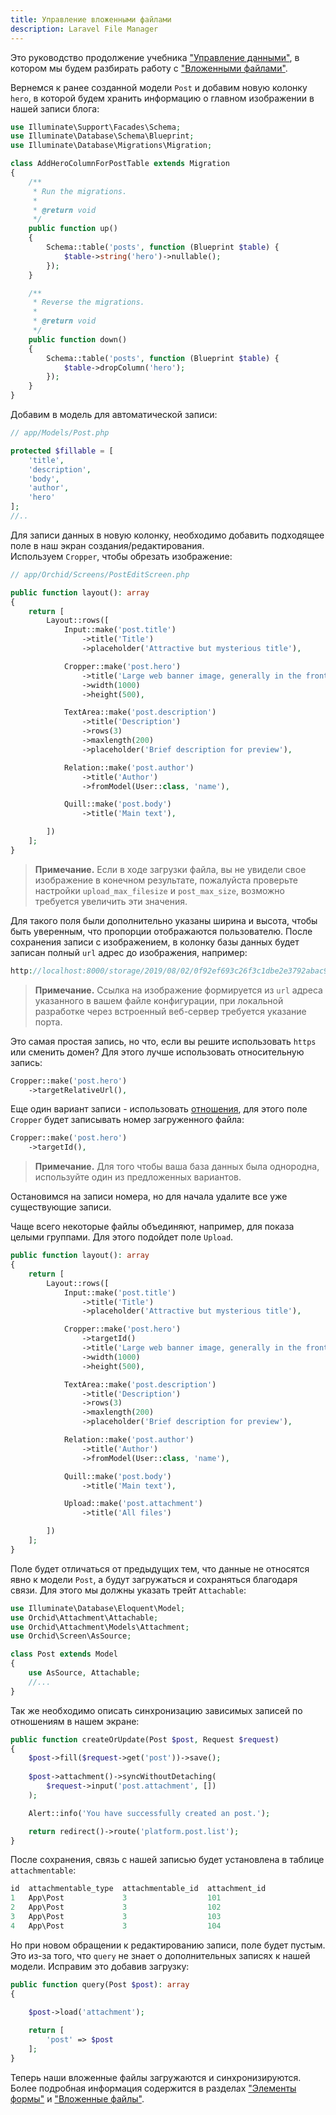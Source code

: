 ```yaml
---
title: Управление вложенными файлами
description: Laravel File Manager
---
```


Это руководство продолжение учебника ["Управление данными"](/ru/docs/quickstart-crud), 
в котором мы будем разбирать работу с ["Вложенными файлами"](/ru/docs/attachments).

Вернемся к ранее созданной модели `Post` и добавим новую колонку `hero`, 
в которой будем хранить информацию о главном изображении в нашей записи блога:

```php
use Illuminate\Support\Facades\Schema;
use Illuminate\Database\Schema\Blueprint;
use Illuminate\Database\Migrations\Migration;

class AddHeroColumnForPostTable extends Migration
{
    /**
     * Run the migrations.
     *
     * @return void
     */
    public function up()
    {
        Schema::table('posts', function (Blueprint $table) {
            $table->string('hero')->nullable();
        });
    }

    /**
     * Reverse the migrations.
     *
     * @return void
     */
    public function down()
    {
        Schema::table('posts', function (Blueprint $table) {
            $table->dropColumn('hero');
        });
    }
}
```

Добавим в модель для автоматической записи:

```php
// app/Models/Post.php

protected $fillable = [
    'title',
    'description',
    'body',
    'author',
    'hero'
];
//..
```

Для записи данных в новую колонку, необходимо добавить подходящее поле в наш экран создания/редактирования.  
Используем `Cropper`, чтобы обрезать изображение:

```php
// app/Orchid/Screens/PostEditScreen.php

public function layout(): array
{
    return [
        Layout::rows([
            Input::make('post.title')
                ->title('Title')
                ->placeholder('Attractive but mysterious title'),

            Cropper::make('post.hero')
                ->title('Large web banner image, generally in the front and center')
                ->width(1000)
                ->height(500),

            TextArea::make('post.description')
                ->title('Description')
                ->rows(3)
                ->maxlength(200)
                ->placeholder('Brief description for preview'),

            Relation::make('post.author')
                ->title('Author')
                ->fromModel(User::class, 'name'),

            Quill::make('post.body')
                ->title('Main text'),

        ])
    ];
}
```

> **Примечание.** Если в ходе загрузки файла, вы не увидели свое изображение в конечном результате, 
пожалуйста проверьте настройки `upload_max_filesize` и `post_max_size`, возможно требуется увеличить эти значения.


Для такого поля были дополнительно указаны ширина и высота, чтобы быть уверенным, что пропорции отображаются пользователю. 
После сохранения записи с изображением, в колонку базы данных будет записан полный `url` адрес до изображения, например:

```php
http://localhost:8000/storage/2019/08/02/0f92ef693c26f3c1dbe2e3792abac9254ee98310.png
```

> **Примечание.** Ссылка на изображение формируется из `url` адреса указанного в вашем файле конфигурации, 
при локальной разработке через встроенный веб-сервер требуется указание порта.


Это самая простая запись, но что, если вы решите использовать `https` или сменить домен? 
Для этого лучше использовать относительную запись:

```php
Cropper::make('post.hero')
    ->targetRelativeUrl(),
```

Еще один вариант записи - использовать [отношения](https://laravel.com/docs/master/eloquent-relationships), для этого
поле `Cropper` будет записывать номер загруженного файла:

```php
Cropper::make('post.hero')
    ->targetId(),
```

> **Примечание.** Для того чтобы ваша база данных была однородна, используйте один из предложенных вариантов.

Остановимся на записи номера, но для начала удалите все уже существующие записи.

Чаще всего некоторые файлы объединяют, например, для показа целыми группами. Для этого подойдет поле `Upload`.

```php
public function layout(): array
{
    return [
        Layout::rows([
            Input::make('post.title')
                ->title('Title')
                ->placeholder('Attractive but mysterious title'),

            Cropper::make('post.hero')
                ->targetId()
                ->title('Large web banner image, generally in the front and center')
                ->width(1000)
                ->height(500),

            TextArea::make('post.description')
                ->title('Description')
                ->rows(3)
                ->maxlength(200)
                ->placeholder('Brief description for preview'),

            Relation::make('post.author')
                ->title('Author')
                ->fromModel(User::class, 'name'),

            Quill::make('post.body')
                ->title('Main text'),

            Upload::make('post.attachment')
                ->title('All files')

        ])
    ];
}
```

Поле будет отличаться от предыдущих тем, что данные не относятся явно к модели `Post`, а будут загружаться и сохраняться благодаря связи. 
Для этого мы должны указать трейт `Attachable`:

```php
use Illuminate\Database\Eloquent\Model;
use Orchid\Attachment\Attachable;
use Orchid\Attachment\Models\Attachment;
use Orchid\Screen\AsSource;

class Post extends Model
{
    use AsSource, Attachable;
    //...
}
```

Так же необходимо описать синхронизацию зависимых записей по отношениям в нашем экране:

```php
public function createOrUpdate(Post $post, Request $request)
{
    $post->fill($request->get('post'))->save();
    
    $post->attachment()->syncWithoutDetaching(
        $request->input('post.attachment', [])
    );

    Alert::info('You have successfully created an post.');

    return redirect()->route('platform.post.list');
}
```

После сохранения, связь с нашей записью будет установлена в таблице `attachmentable`:

```php
id  attachmentable_type  attachmentable_id  attachment_id
1	App\Post	         3	                101
2	App\Post	         3	                102
3	App\Post	         3	                103
4	App\Post	         3	                104
```

Но при новом обращении к редактированию записи, поле будет пустым. Это из-за того, что `query` не знает о дополнительных записях к нашей модели. Исправим это добавив загрузку:

```php
public function query(Post $post): array
{
   
    $post->load('attachment');

    return [
        'post' => $post
    ];
}
```

Теперь наши вложенные файлы загружаются и синхронизируются. 
Более подробная информация содержится в разделах ["Элементы формы"](/ru/docs/field) и ["Вложенные файлы"](/ru/docs/attachments).
